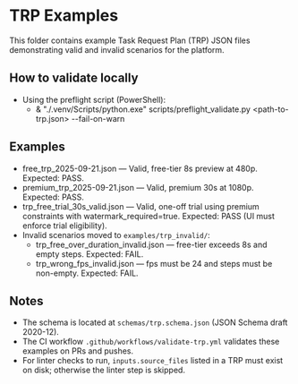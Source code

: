 # TRP Examples

This folder contains example Task Request Plan (TRP) JSON files demonstrating valid and invalid scenarios for the platform.

## How to validate locally

- Using the preflight script (PowerShell):
  - & "./.venv/Scripts/python.exe" scripts/preflight_validate.py <path-to-trp.json> --fail-on-warn

## Examples

- free_trp_2025-09-21.json — Valid, free-tier 8s preview at 480p. Expected: PASS.
- premium_trp_2025-09-21.json — Valid, premium 30s at 1080p. Expected: PASS.
- trp_free_trial_30s_valid.json — Valid, one-off trial using premium constraints with watermark_required=true. Expected: PASS (UI must enforce trial eligibility).
- Invalid scenarios moved to `examples/trp_invalid/`:
  - trp_free_over_duration_invalid.json — free-tier exceeds 8s and empty steps. Expected: FAIL.
  - trp_wrong_fps_invalid.json — fps must be 24 and steps must be non-empty. Expected: FAIL.

## Notes

- The schema is located at `schemas/trp.schema.json` (JSON Schema draft 2020-12).
- The CI workflow `.github/workflows/validate-trp.yml` validates these examples on PRs and pushes.
- For linter checks to run, `inputs.source_files` listed in a TRP must exist on disk; otherwise the linter step is skipped.
